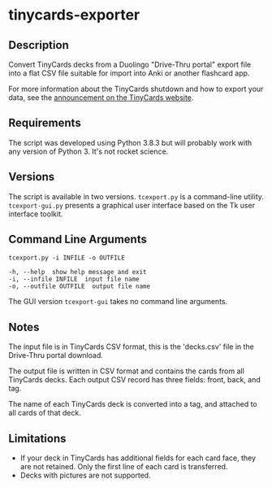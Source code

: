 # tinycards-exporter

## Description
Convert TinyCards decks from a Duolingo "Drive-Thru portal" export file
into a flat CSV file suitable for import into Anki or another flashcard app.

For more information about the TinyCards shutdown and how to export your data,
see the [announcement on the TinyCards website](https://support.duolingo.com/hc/en-us/articles/360043909772-Tinycards-Announcement).

## Requirements
The script was developed using Python 3.8.3 but will probably work with any version of Python 3.  It's not rocket science.

## Versions
The script is available in two versions.  `tcexport.py` is a command-line utility.  `tcexport-gui.py` presents a graphical user interface based on the Tk user interface toolkit.

## Command Line Arguments
```
tcexport.py -i INFILE -o OUTFILE

-h, --help  show help message and exit
-i, --infile INFILE  input file name
-o, --outfile OUTFILE  output file name
```
The GUI version `tcexport-gui` takes no command line arguments.

## Notes

The input file is in TinyCards CSV format, this is the 'decks.csv' file in the Drive-Thru portal download.

The output file is written in CSV format and contains the cards from all TinyCards decks. Each output CSV record has three fields: front, back, and tag.

The name of each TinyCards deck is converted into a tag, and attached to all cards of that deck.

## Limitations
 - If your deck in TinyCards has additional fields for each card face, they are not retained.  Only the first line of each card is transferred.
 - Decks with pictures are not supported.
